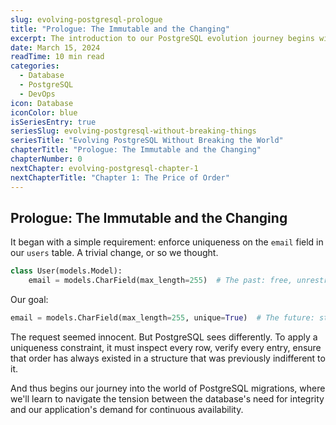 ```yaml
---
slug: evolving-postgresql-prologue
title: "Prologue: The Immutable and the Changing"
excerpt: The introduction to our PostgreSQL evolution journey begins with a seemingly simple change that reveals the fundamental tension between database integrity and application agility.
date: March 15, 2024
readTime: 10 min read
categories:
  - Database
  - PostgreSQL
  - DevOps
icon: Database
iconColor: blue
isSeriesEntry: true
seriesSlug: evolving-postgresql-without-breaking-things
seriesTitle: "Evolving PostgreSQL Without Breaking the World"
chapterTitle: "Prologue: The Immutable and the Changing"
chapterNumber: 0
nextChapter: evolving-postgresql-chapter-1
nextChapterTitle: "Chapter 1: The Price of Order"
---
```


## Prologue: The Immutable and the Changing

It began with a simple requirement: enforce uniqueness on the `email` field in our `users` table. A trivial change, or so we thought.

```python
class User(models.Model):
    email = models.CharField(max_length=255)  # The past: free, unrestricted
```

Our goal:

```python
email = models.CharField(max_length=255, unique=True)  # The future: structured, ordered
```

The request seemed innocent. But PostgreSQL sees differently. To apply a uniqueness constraint, it must inspect every row, verify every entry, ensure that order has always existed in a structure that was previously indifferent to it.

And thus begins our journey into the world of PostgreSQL migrations, where we'll learn to navigate the tension between the database's need for integrity and our application's demand for continuous availability.

